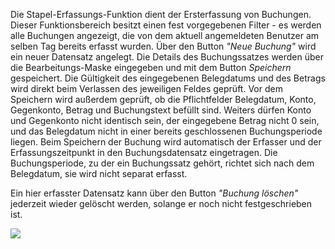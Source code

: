 Die Stapel-Erfassungs-Funktion dient der Ersterfassung von Buchungen. Dieser Funktionsbereich besitzt einen fest vorgegebenen Filter - es werden alle
Buchungen angezeigt, die von dem aktuell angemeldeten Benutzer am selben Tag bereits erfasst wurden. Über den Button _"Neue Buchung"_ wird ein
neuer Datensatz angelegt. Die Details des Buchungssatzes werden über die Bearbeitungs-Maske eingegeben und mit dem Button _Speichern_
gespeichert. Die Gültigkeit des eingegebenen Belegdatums und des Betrags wird direkt beim Verlassen des jeweiligen Feldes geprüft. Vor dem
Speichern wird außerdem geprüft, ob die Pflichtfelder Belegdatum, Konto, Gegenkonto, Betrag und Buchungstext befüllt sind. Weiters
dürfen Konto und Gegenkonto nicht identisch sein, der eingegebene Betrag nicht 0 sein, und das Belegdatum nicht in einer bereits geschlossenen
Buchungsperiode liegen. Beim Speichern der Buchung wird automatisch der Erfasser und der Erfassungszeitpunkt in den Buchungsdatensatz eingetragen. Die
Buchungsperiode, zu der ein Buchungssatz gehört, richtet sich nach dem Belegdatum, sie wird nicht separat erfasst.

Ein hier erfasster Datensatz kann über den Button _"Buchung löschen"_ jederzeit wieder gelöscht werden, solange er noch nicht
festgeschrieben ist.

![](img/clip_image081.png)
